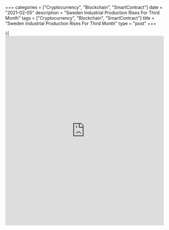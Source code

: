 +++
categories = ["Cryptocurrency", "Blockchain", "SmartContract"]
date = "2021-02-05"
description = "Sweden Industrial Production Rises For Third Month"
tags = ["Cryptocurrency", "Blockchain", "SmartContract"]
title = "Sweden Industrial Production Rises For Third Month"
type = "post"
+++

{{<iframe id="large-banner" src="https://www.bounty.group/#slide=1.0" width="100%" height="600" scrolling="no" style="border: 0px solid rgb(216, 221, 230); border-radius: 3px;">}}

Sweden's industrial production rose for the third month in a row in
December, data from Statistics Sweden showed on Friday.

Industrial production gained a [calendar](https://www.fintechee.com/web-trader/)-adjusted 5.9 percent year-on-
year in December, following a 1.2 percent rise in November.

The overall private sector output fell 1.5 percent yearly in December,
following a 0.9 percent decrease in the previous month.

The largest upward contribution to total private sector development came
from chemical and pharmaceutical industry, by 46.0 percent year-on-year
in December.

Services output fell 3.0 percent annually in December.

On a month-on-month basis, industrial production increased 1.4 percent
in December, after a 1.3 percent rise in the prior month.

The total private sector output declined 0.5 percent from the previous
month.

Manufacturing output grew 1.5 percent monthly in December, after a 1.3
percent increase in the previous month.

Separate data from the statistical office revealed that a [calendar](https://www.fintechee.com/web-trader/)
adjusted industrial orders rose 8.2 annually in December.

Orders received from the domestic market decreased 2.8 percent in
December, while those from foreign [markets][1] rose 17.3 percent.

On a month-on-month basis, industrial orders rose a seasonally adjusted
2.2 percent in December.

Another data from Statistics Sweden showed that the household
consumption fell a seasonally adjusted 0.4 percent monthly in December.

On an annual basis, household consumption declined 6.3 percent in
December.

For comments and feedback [contact](https://www.playgroundfx.com/contact/): editorial@rtt[news](https://www.letsplayfx.com/blog/forex-news-website/).com

[Economic News][2]

 **What parts of the world are seeing the best (and worst) economic
performances lately? Click[here][3] to check out our [Econ Scorecard][3]
and find out! See up-to-the-moment [ranking](https://www.playgroundfx.com/blog/crypto-exchange-ranking/)s for the best and worst
performers in [GDP][4], [unemployment rate][5], [inflation][3] and much
more.**

   1. www.rtt[news](https://www.letsplayfx.com/blog/forex-news-website/).com/Content/Markets.aspx
   2. www.rtt[news](https://www.letsplayfx.com/blog/forex-news-website/).com/Content/EconomicNews.aspx
   3. www.rtt[news](https://www.letsplayfx.com/blog/forex-news-website/).com/economic-scorecard/world-rank/CPI/highest-performance.aspx
   4. www.rtt[news](https://www.letsplayfx.com/blog/forex-news-website/).com/economic-scorecard/world-rank/GDP/highest-performance.aspx
   5. www.rtt[news](https://www.letsplayfx.com/blog/forex-news-website/).com/economic-scorecard/world-rank/unemployment-rate/lowest-performance.aspx